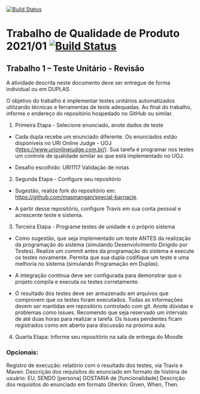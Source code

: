 [![Build Status](https://travis-ci.org/masmangan/special-barnacle.svg?branch=master)](https://travis-ci.org/masmangan/special-barnacle)

# Trabalho de Qualidade de Produto 2021/01 [![Build Status](https://travis-ci.com/anacdf/special-barnacle.svg?branch=master)](https://travis-ci.com/anacdf/special-barnacle)

## Trabalho 1 – Teste Unitário - Revisão

A atividade descrita neste documento deve ser entregue de forma individual ou em DUPLAS.

O objetivo do trabalho é implementar testes unitários automatizados utilizando técnicas e ferramentas de teste adequadas. Ao final do trabalho, informe o endereço do repositório hospedado no GitHub ou similar.

1. Primeira Etapa - Selecione enunciado, anote dados de teste

- Cada dupla recebe um enunciado diferente. Os enunciados estão disponíveis no URI Online Judge - UOJ (https://www.urionlinejudge.com.br/). Sua tarefa é programar nos testes um controle de qualidade similar ao que está implementado no UOJ.

- Desafio escolhido: URI1117 Validação de notas


2. Segunda Etapa - Configure seu repositório

- Sugestão, realize fork do repositório em: https://github.com/masmangan/special-barnacle.

- A partir desse repositório, configure Travis em sua conta pessoal e acrescente teste e sistema.


3. Terceira Etapa - Programe testes de unidade e o próprio sistema

- Como sugestão, que seja implementado um teste ANTES da realização da programação do sistema (simulando Desenvolvimento Dirigido por Testes). Realize um commit antes da programação do sistema e execute os testes novamente. Permita que sua dupla codifique um teste e uma melhoria no sistema (simulando Programação em Duplas).

- A integração continua deve ser configurada para demonstrar que o projeto compila e executa os testes corretamente.

- O resultado dos testes deve ser armazenado em arquivos que comprovem que os testes foram executados. Todas as informações devem ser mantidas em repositório controlado com git. Anote dúvidas e problemas como Issues. Recomendo que seja reservado um intervalo de até duas horas para realizar a tarefa. Os Issues pendentes ficam registrados como em aberto para discussão na próxima aula.

4. Quarta Etapa: Informe seu repositório na sala de entrega do Moodle

### Opcionais:
Registro de execução: relatório com o resultado dos testes, via Travis e Maven. 
Descrição dos requisitos do enunciado em formato de história de usuário:
EU, SENDO [persona]
GOSTARIA de [funcionalidade]
Descrição dos requisitos do enunciado em formato Gherkin: Given, When, Then.
